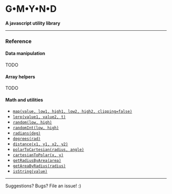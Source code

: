 # G•M•Y•N•D

**A javascript utility library**


---------------------------------
### Reference

#### Data manipulation
TODO

#### Array helpers
TODO

#### Math and utilities
- [`map(value, low1, high1, low2, high2, clipping=false)`](docs/map.md)
- [`lerp(value1, value2, t)`](docs/lerp.md)
- [`random(low, high)`](docs/random.md)
- [`randomInt(low, high)`](docs/randomInt.md)
- [`radians(deg)`](docs/radians.md)
- [`degrees(rad)`](docs/degrees.md)
- [`distance(x1, y1, x2, y2)`](docs/distance.md)
- [`polarToCartesian(radius, angle)`](docs/polarToCartesian.md)
- [`cartesianToPolar(x, y)`](docs/cartesianToPolar.md)
- [`getRadiusByArea(area)`](docs/getRadiusByArea.md)
- [`getAreaByRadius(radius)`](docs/getAreaByRadius.md)
- [`isString(value)`](docs/isString.md)

---------------------------------
Suggestions? Bugs? File an issue! :)
